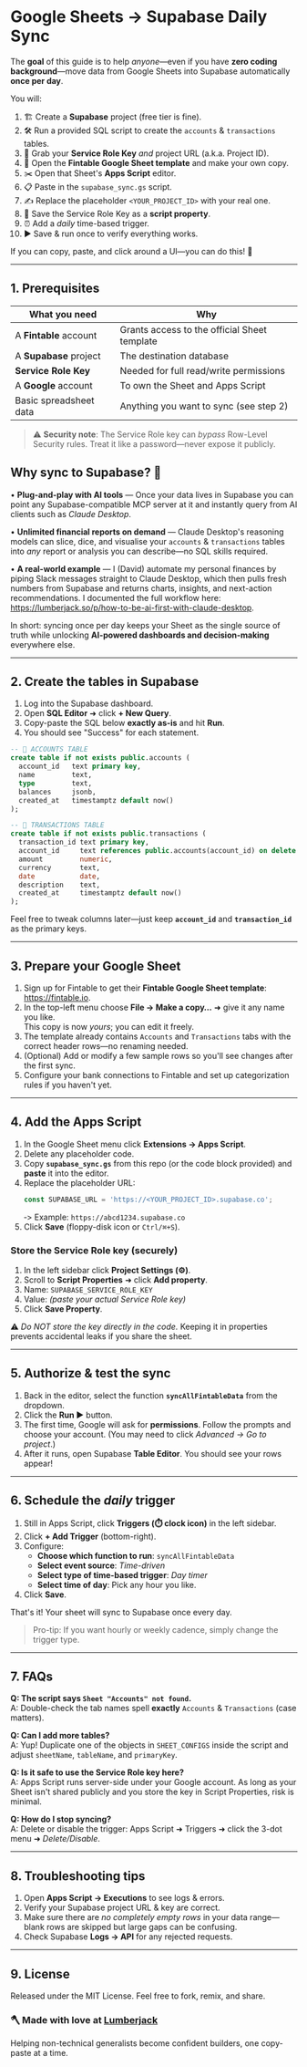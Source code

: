 # Google Sheets → Supabase Daily Sync

The **goal** of this guide is to help *anyone*—even if you have **zero coding background**—move data from Google Sheets into Supabase automatically **once per day**.

You will:
1. 🏗️ Create a **Supabase** project (free tier is fine).
2. 🛠️ Run a provided SQL script to create the `accounts` & `transactions` tables.
3. 🔑 Grab your **Service Role Key** *and* project URL (a.k.a. Project ID).
4. 📄 Open the **Fintable Google Sheet template** and make your own copy.
5. ✂️ Open that Sheet's **Apps Script** editor.
6. 📋 Paste in the `supabase_sync.gs` script.
7. ✍️ Replace the placeholder `<YOUR_PROJECT_ID>` with your real one.
8. 🔐 Save the Service Role Key as a **script property**.
9. ⏰ Add a *daily* time-based trigger.
10. ▶️ Save & run once to verify everything works.

If you can copy, paste, and click around a UI—you can do this! 💪

---

## 1.  Prerequisites

| What you need         | Why                                      |
|-----------------------|-------------------------------------------|
| A **Fintable** account| Grants access to the official Sheet template |
| A **Supabase** project| The destination database                 |
| **Service Role Key**  | Needed for full read/write permissions   |
| A **Google** account  | To own the Sheet and Apps Script          |
| Basic spreadsheet data| Anything you want to sync (see step 2)    |

> ⚠️ **Security note**: The Service Role key can *bypass* Row-Level Security rules. Treat it like a password—never expose it publicly.

## Why sync to Supabase? 🤔

• **Plug-and-play with AI tools** — Once your data lives in Supabase you can point any Supabase-compatible MCP server at it and instantly query from AI clients such as *Claude Desktop*.

• **Unlimited financial reports on demand** — Claude Desktop's reasoning models can slice, dice, and visualise your `accounts` & `transactions` tables into *any* report or analysis you can describe—no SQL skills required.

• **A real-world example** — I (David) automate my personal finances by piping Slack messages straight to Claude Desktop, which then pulls fresh numbers from Supabase and returns charts, insights, and next-action recommendations. I documented the full workflow here: <https://lumberjack.so/p/how-to-be-ai-first-with-claude-desktop>.

In short: syncing once per day keeps your Sheet as the single source of truth while unlocking **AI-powered dashboards and decision-making** everywhere else.

---

## 2. Create the tables in Supabase

1. Log into the Supabase dashboard.
2. Open **SQL Editor** ➜ click **+ New Query**.
3. Copy-paste the SQL below **exactly as-is** and hit **Run**.
4. You should see "Success" for each statement.

```sql
-- 🔨 ACCOUNTS TABLE
create table if not exists public.accounts (
  account_id   text primary key,
  name         text,
  type         text,
  balances     jsonb,
  created_at   timestamptz default now()
);

-- 🔨 TRANSACTIONS TABLE
create table if not exists public.transactions (
  transaction_id text primary key,
  account_id     text references public.accounts(account_id) on delete cascade,
  amount         numeric,
  currency       text,
  date           date,
  description    text,
  created_at     timestamptz default now()
);
```

Feel free to tweak columns later—just keep **`account_id`** and **`transaction_id`** as the primary keys.

---

## 3. Prepare your Google Sheet

1. Sign up for Fintable to get their **Fintable Google Sheet template**: <https://fintable.io>. 
2. In the top-left menu choose **File → Make a copy…** ➜ give it any name you like.  
   This copy is now *yours*; you can edit it freely.
3. The template already contains `Accounts` and `Transactions` tabs with the correct header rows—no renaming needed.
4. (Optional) Add or modify a few sample rows so you'll see changes after the first sync.
5. Configure your bank connections to Fintable and set up categorization rules if you haven't yet.

---

## 4. Add the Apps Script

1. In the Google Sheet menu click **Extensions → Apps Script**.
2. Delete any placeholder code.
3. Copy **`supabase_sync.gs`** from this repo (or the code block provided) and **paste** it into the editor.
4. Replace the placeholder URL:
   ```js
   const SUPABASE_URL = 'https://<YOUR_PROJECT_ID>.supabase.co';
   ```
   ‑> Example: `https://abcd1234.supabase.co`
5. Click **Save** (floppy-disk icon or `Ctrl/⌘+S`).

### Store the Service Role key (securely)

1. In the left sidebar click **Project Settings (⚙️)**.
2. Scroll to **Script Properties** ➜ click **Add property**.
3. Name: `SUPABASE_SERVICE_ROLE_KEY`
4. Value: *(paste your actual Service Role key)*
5. Click **Save Property**.

⚠️ *Do NOT store the key directly in the code.* Keeping it in properties prevents accidental leaks if you share the sheet.

---

## 5. Authorize & test the sync

1. Back in the editor, select the function **`syncAllFintableData`** from the dropdown.
2. Click the **Run ▶️** button.
3. The first time, Google will ask for **permissions**. Follow the prompts and choose your account. (You may need to click *Advanced → Go to project*.)
4. After it runs, open Supabase **Table Editor**. You should see your rows appear!

---

## 6. Schedule the *daily* trigger

1. Still in Apps Script, click **Triggers (⏱️ clock icon)** in the left sidebar.
2. Click **+ Add Trigger** (bottom-right).
3. Configure:
   - **Choose which function to run**: `syncAllFintableData`
   - **Select event source**: *Time-driven*
   - **Select type of time-based trigger**: *Day timer*
   - **Select time of day**: Pick any hour you like.
4. Click **Save**.

That's it! Your sheet will sync to Supabase once every day.

> Pro-tip: If you want hourly or weekly cadence, simply change the trigger type.

---

## 7. FAQs

**Q: The script says `Sheet "Accounts" not found`.**  
A: Double-check the tab names spell **exactly** `Accounts` & `Transactions` (case matters).

**Q: Can I add more tables?**  
A: Yup! Duplicate one of the objects in `SHEET_CONFIGS` inside the script and adjust `sheetName`, `tableName`, and `primaryKey`.

**Q: Is it safe to use the Service Role key here?**  
A: Apps Script runs server-side under your Google account. As long as your Sheet isn't shared publicly and you store the key in Script Properties, risk is minimal.

**Q: How do I stop syncing?**  
A: Delete or disable the trigger: Apps Script ➜ Triggers ➜ click the 3-dot menu ➜ *Delete/Disable*.

---

## 8. Troubleshooting tips

1. Open **Apps Script → Executions** to see logs & errors.
2. Verify your Supabase project URL & key are correct.
3. Make sure there are *no completely empty rows* in your data range—blank rows are skipped but large gaps can be confusing.
4. Check Supabase **Logs → API** for any rejected requests.

---

## 9. License

Released under the MIT License. Feel free to fork, remix, and share.

### 🪓 Made with love at [Lumberjack](https://lumberjack.so)
Helping non-technical generalists become confident builders, one copy-paste at a time. 